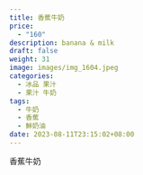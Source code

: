 ```yaml
---
title: 香蕉牛奶
price:
  - "160"
description: banana & milk
draft: false
weight: 31
image: images/img_1604.jpeg
categories:
  - 冰品 果汁
  - 果汁 牛奶
tags:
  - 牛奶
  - 香蕉
  - 鮮奶油
date: 2023-08-11T23:15:02+08:00
---
```


 香蕉牛奶
